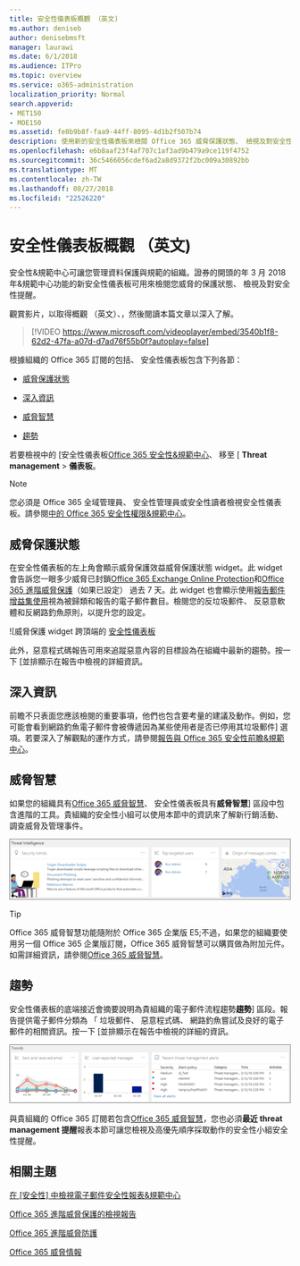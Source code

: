 ```yaml
---
title: 安全性儀表板概觀 （英文)
ms.author: deniseb
author: denisebmsft
manager: laurawi
ms.date: 6/1/2018
ms.audience: ITPro
ms.topic: overview
ms.service: o365-administration
localization_priority: Normal
search.appverid:
- MET150
- MOE150
ms.assetid: fe0b9b8f-faa9-44ff-8095-4d1b2f507b74
description: 使用新的安全性儀表板來檢閱 Office 365 威脅保護狀態、 檢視及對安全性提醒。
ms.openlocfilehash: e6b8aaf23f4af707c1af3ad9b479a9ce119f4752
ms.sourcegitcommit: 36c5466056cdef6ad2a8d9372f2bc009a30892bb
ms.translationtype: MT
ms.contentlocale: zh-TW
ms.lasthandoff: 08/27/2018
ms.locfileid: "22526220"
---
```

# <a name="security-dashboard-overview"></a>安全性儀表板概觀 （英文)

安全性&amp;規範中心可讓您管理資料保護與規範的組織。證券的開頭的年 3 月 2018年&amp;規範中心功能的新安全性儀表板可用來檢閱您威脅的保護狀態、 檢視及對安全性提醒。 
  
觀賞影片，以取得概觀 （英文）、，然後閱讀本篇文章以深入了解。
  
> [!VIDEO https://www.microsoft.com/videoplayer/embed/3540b1f8-62d2-47fa-a07d-d7ad76f55b0f?autoplay=false]
  
根據組織的 Office 365 訂閱的包括、 安全性儀表板包含下列各節：
  
- [威脅保護狀態](#threat-protection-status)
    
- [深入資訊](#insights)
    
- [威脅智慧](#threat-intelligence)
    
- [趨勢](#trends)
    
若要檢視中的 [安全性儀表板[Office 365 安全性&amp;規範中心](go-to-the-securitycompliance-center.md)、 移至 [ **Threat management** \> **儀表板**。
  
> [!NOTE]
> 您必須是 Office 365 全域管理員、 安全性管理員或安全性讀者檢視安全性儀表板。請參閱[中的 Office 365 安全性權限&amp;規範中心](permissions-in-the-security-and-compliance-center.md)。 
  
## <a name="threat-protection-status"></a>威脅保護狀態

在安全性儀表板的左上角會顯示威脅保護效益威脅保護狀態 widget。此 widget 會告訴您一眼多少威脅已封鎖[Office 365 Exchange Online Protection](anti-spam-protection.md)和[Office 365 進階威脅保護](office-365-atp.md)（如果已設定） 過去 7 天。此 widget 也會顯示使用[報告郵件增益集使用](https://support.office.com/article/b5caa9f1-cdf3-4443-af8c-ff724ea719d2)視為被歸類和報告的電子郵件數目。檢閱您的反垃圾郵件、 反惡意軟體和反網路釣魚原則，以提升您的設定。
  
![威脅保護 widget 跨頂端的 [安全性儀表板](media/5c7c644e-6b01-4bf8-b991-f6ba0fdc5717.png)
  
此外，惡意程式碼報告可用來追蹤惡意內容的目標設為在組織中最新的趨勢。按一下 [並排顯示在報告中檢視的詳細資訊。
  
## <a name="insights"></a>深入資訊

前瞻不只表面您應該檢閱的重要事項，他們也包含要考量的建議及動作。例如，您可能會看到網路釣魚電子郵件會被傳遞因為某些使用者是否已停用其垃圾郵件] 選項。若要深入了解觀點的運作方式，請參閱[報告與 Office 365 安全性前瞻&amp;規範中心](reports-and-insights-in-security-and-compliance.md)。
  
## <a name="threat-intelligence"></a>威脅智慧

如果您的組織具有[Office 365 威脅智慧](office-365-ti.md)、 安全性儀表板具有**威脅智慧**] 區段中包含進階的工具。貴組織的安全性小組可以使用本節中的資訊來了解新行銷活動、 調查威脅及管理事件。 
  
![威脅智慧可協助您了解攻擊的目標設為您的組織](media/6ce67cf2-3bbb-4008-9c55-1b4c7af0471f.png)
  
> [!TIP]
> Office 365 威脅智慧功能隨附於 Office 365 企業版 E5;不過，如果您的組織要使用另一個 Office 365 企業版訂閱，Office 365 威脅智慧可以購買做為附加元件。如需詳細資訊，請參閱[Office 365 威脅智慧](office-365-ti.md)。 
  
## <a name="trends"></a>趨勢

安全性儀表板的底端接近會摘要說明為貴組織的電子郵件流程趨勢**趨勢**] 區段。報告提供電子郵件分類為 「 垃圾郵件、 惡意程式碼、 網路釣魚嘗試及良好的電子郵件的相關資訊。按一下 [並排顯示在報告中檢視的詳細的資訊。 
  
![[趨勢] 區段中彙總組織的電子郵件流程趨勢](media/edec55c0-59f4-4510-ae91-4a50b7b3cd93.png)
  
與貴組織的 Office 365 訂閱若包含[Office 365 威脅智慧](office-365-ti.md)，您也必須**最近 threat management 提醒**報表本節可讓您檢視及高優先順序採取動作的安全性小組安全性提醒。 
  
## <a name="related-topics"></a>相關主題

[在 [安全性] 中檢視電子郵件安全性報表&amp;規範中心](view-email-security-reports.md)
  
[Office 365 進階威脅保護的檢視報告](view-reports-for-atp.md)
  
[Office 365 進階威脅防護](office-365-atp.md)
  
[Office 365 威脅情報](office-365-ti.md)
  

